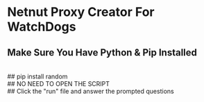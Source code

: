 # Netnut Proxy Creator For WatchDogs
## Make Sure You Have Python & Pip Installed
</br>
## pip install random
</br>
## NO NEED TO OPEN THE SCRIPT
</br>
## Click the "run" file and answer the prompted questions</strong>
</font>
